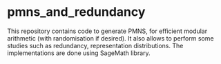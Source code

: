 # pmns_and_redundancy
This repository contains code to generate PMNS, for efficient modular arithmetic (with randomisation if desired). It also allows to perform some studies such as redundancy, representation distributions. The implementations are done using SageMath library.
